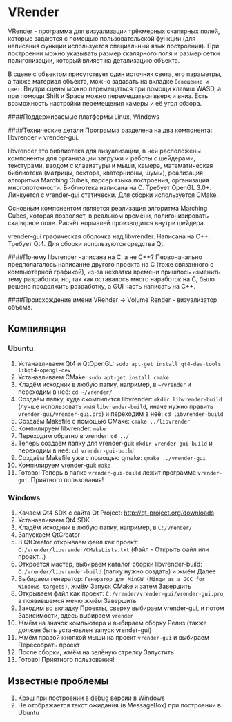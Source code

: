 VRender
=======

VRender - программа для визуализации трёхмерных скалярных полей, которые задаются с помощью пользовательской функции (для написания функции используется специальный язык построения). 
При построении можно указывать размер скалярного поля и размер сетки полигонизации, который влияет на детализацию объекта. 

В сцене с объектом присутствует один источник света, его параметры, а также материал объекта, можно задавать на вкладке `Освещение и цвет`. 
Внутри сцены можно перемещаться при помощи клавиш WASD, а при помощи Shift и Space можно перемещаться вверх и вниз. Есть возможность настройки перемещения камеры и её угол обзора.
	
####Поддерживаемые платформы
Linux, Windows
	
####Технические детали
Программа разделена на два компонента: libvrender и vrender-gui.
	
libvrender это библиотека для визуализации, в ней расположены компоненты для организации загрузки и работы с шейдерами, текстурами, вводом с клавиатуры и мыши, камера, математическая библиотека (матрицы, вектора, кватернионы, шумы), реализация алгоритма Marching Cubes, парсер языка построения, организация многопоточности. Библиотека написана на C. Требует OpenGL 3.0+. Линкуется с vrender-gui статически. Для сборки используется CMake.

Основным компонентом является реализация алгоритма Marching Cubes, которая позволяет, в реальном времени, полигонизировать скалярное поле. Расчёт нормалей производится внутри шейдера.

vrender-gui графическая оболочка над libvrender. Написана на C++. Требует Qt4. Для сборки используются средства Qt.
	
####Почему libvrender написана на C, а не C++?
Первоначально предполагалось написание другого проекта на C (тоже связанного с компьютерной графикой), из-за нехватки времени пришлось изменить тему разработки, но, так как оставалось много наработок на C, было решено продолжить разработку, а GUI часть написать на C++.

####Происхождение имени
VRender -> Volume Render - визуализатор объёма.

Компиляция
----------

### Ubuntu

1. Устанавливаем Qt4 и QtOpenGL: `sudo apt-get install qt4-dev-tools libqt4-opengl-dev`
2. Устанавливаем CMake: `sudo apt-get install cmake`
3. Кладём исходник в любую папку, например, в `~/vrender` и переходим в неё: `cd ~/vrender/`
4. Создаём папку, куда скомпилится libvrender: `mkdir libvrender-build` (лучше использовать имя `libvrender-build`, иначе нужно править `vrender-gui/vrender-gui.pro`) и переходим в неё: `cd libvrender-build`
5. Создаём Makefile с помощью CMake: `cmake ../libvrender`
6. Компилируем libvrender: `make`
7. Переходим обратно в vrender: `cd ../`
8. Теперь создаём папку для vrender-gui: `mkdir vrender-gui-build` и переходим в неё: `cd vrender-gui-build`
9. Создаём Makefile уже с помощью qmake: `qmake ../vrender-gui`
10. Компилируем vrender-gui: `make`
11. Готово! Теперь в папке `vrender-gui-build` лежит программа `vrender-gui`. Приятного пользования!

### Windows

1. Качаем Qt4 SDK c сайта Qt Project: http://qt-project.org/downloads
2. Устанавливаем Qt4 SDK
3. Кладём исходник в любую папку, например, в `C:/vrender/`
4. Запускаем QtCreator
5. В QtCreator открываем файл как проект: `C:/vrender/libvrender/CMakeLists.txt` (Файл - Открыть файл или проект...)
6. Откроется мастер, выбираем каталог сборки libvrender-build: `C:/vrender/libvrender-build` (папку нужно создать) и жмём Далее
7. Выбираем генератор: `Генератор для MinGW (Mingw as a GCC for Windows targets)`, жмём Запуск CMake и затем Завершить
8. Открываем файл как проект: `C:/vrender/vrender-gui/vrender-gui.pro`, в появившемся меню жмём Завершить
9. Заходим во вкладку Проекты, сверху выбираем vrender-gui, и потом Зависимости, здесь выбираем `vrender`
10. Жмём на значок компьютера и выбираем сборку Релиз (также должен быть установлен запуск vrender-gui)
11. Жмём правой кнопкой мыши на проект `vrender-gui` и выбираем Пересобрать проект
12. После сборки, жмём на зелёную стрелку Запустить
13. Готово! Приятного пользования!

Известные проблемы
------------------

1. Крэш при построении в debug версии в Windows
2. Не отображается текст ожидания (в MessageBox) при построении в Ubuntu
